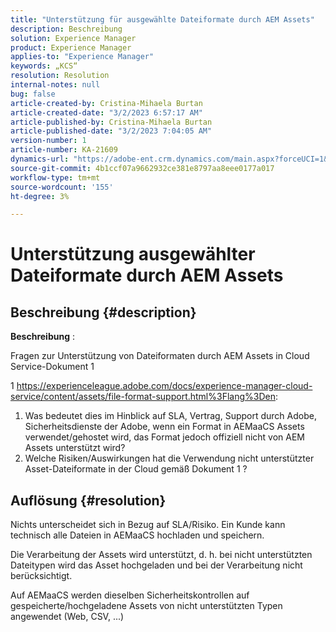 ```yaml
---
title: "Unterstützung für ausgewählte Dateiformate durch AEM Assets"
description: Beschreibung
solution: Experience Manager
product: Experience Manager
applies-to: "Experience Manager"
keywords: „KCS“
resolution: Resolution
internal-notes: null
bug: false
article-created-by: Cristina-Mihaela Burtan
article-created-date: "3/2/2023 6:57:17 AM"
article-published-by: Cristina-Mihaela Burtan
article-published-date: "3/2/2023 7:04:05 AM"
version-number: 1
article-number: KA-21609
dynamics-url: "https://adobe-ent.crm.dynamics.com/main.aspx?forceUCI=1&pagetype=entityrecord&etn=knowledgearticle&id=c6f5c371-c7b8-ed11-83fe-6045bd006793"
source-git-commit: 4b1ccf07a9662932ce381e8797aa8eee0177a017
workflow-type: tm+mt
source-wordcount: '155'
ht-degree: 3%

---
```


# Unterstützung ausgewählter Dateiformate durch AEM Assets

## Beschreibung {#description}


<b>Beschreibung</b> : 

Fragen zur Unterstützung von Dateiformaten durch AEM Assets in Cloud Service-Dokument 1

1 https://experienceleague.adobe.com/docs/experience-manager-cloud-service/content/assets/file-format-support.html%3Flang%3Den:

1) Was bedeutet dies im Hinblick auf SLA, Vertrag, Support durch Adobe, Sicherheitsdienste der Adobe, wenn ein Format in AEMaaCS Assets verwendet/gehostet wird, das Format jedoch offiziell nicht von AEM Assets unterstützt wird?
2) Welche Risiken/Auswirkungen hat die Verwendung nicht unterstützter Asset-Dateiformate in der Cloud gemäß Dokument 1 ?


## Auflösung {#resolution}


Nichts unterscheidet sich in Bezug auf SLA/Risiko. Ein Kunde kann technisch alle Dateien in AEMaaCS hochladen und speichern.

Die Verarbeitung der Assets wird unterstützt, d. h. bei nicht unterstützten Dateitypen wird das Asset hochgeladen und bei der Verarbeitung nicht berücksichtigt.

Auf AEMaaCS werden dieselben Sicherheitskontrollen auf gespeicherte/hochgeladene Assets von nicht unterstützten Typen angewendet (Web, CSV, ...)

